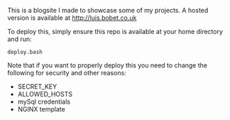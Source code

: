 This is a blogsite I made to showcase some of my projects. A hosted version is available at http://luis.bobet.co.uk

To deploy this, simply ensure this repo is available at your home directory and run:
```
deploy.bash
```

Note that if you want to properly deploy this you need to change the following for security and other reasons:
- SECRET_KEY
- ALLOWED_HOSTS
- mySql credentials
- NGINX template
